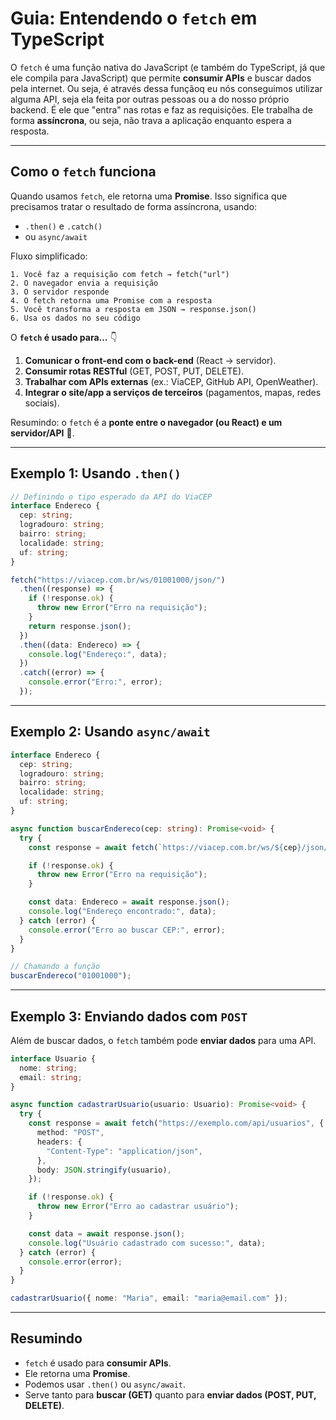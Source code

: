 # Guia: Entendendo o `fetch` em TypeScript

O `fetch` é uma função nativa do JavaScript (e também do TypeScript, já que ele compila para JavaScript) que permite **consumir APIs** e buscar dados pela internet. Ou seja, é através dessa funçãoq eu nós conseguimos utilizar alguma API, seja ela feita por outras pessoas ou a do nosso próprio backend.
É ele que "entra" nas rotas e faz as requisições.
Ele trabalha de forma **assíncrona**, ou seja, não trava a aplicação enquanto espera a resposta.

---

## Como o `fetch` funciona

Quando usamos `fetch`, ele retorna uma **Promise**. Isso significa que precisamos tratar o resultado de forma assíncrona, usando:

* `.then()` e `.catch()`
* ou `async/await`

Fluxo simplificado:

```
1. Você faz a requisição com fetch → fetch("url")
2. O navegador envia a requisição
3. O servidor responde
4. O fetch retorna uma Promise com a resposta
5. Você transforma a resposta em JSON → response.json()
6. Usa os dados no seu código
```

O **`fetch` é usado para…** 👇

1. **Comunicar o front-end com o back-end** (React → servidor).
2. **Consumir rotas RESTful** (GET, POST, PUT, DELETE).
3. **Trabalhar com APIs externas** (ex.: ViaCEP, GitHub API, OpenWeather).
4. **Integrar o site/app a serviços de terceiros** (pagamentos, mapas, redes sociais).

Resumindo: o `fetch` é a **ponte entre o navegador (ou React) e um servidor/API** 🚀.

---

## Exemplo 1: Usando `.then()`

```typescript
// Definindo o tipo esperado da API do ViaCEP
interface Endereco {
  cep: string;
  logradouro: string;
  bairro: string;
  localidade: string;
  uf: string;
}

fetch("https://viacep.com.br/ws/01001000/json/")
  .then((response) => {
    if (!response.ok) {
      throw new Error("Erro na requisição");
    }
    return response.json();
  })
  .then((data: Endereco) => {
    console.log("Endereço:", data);
  })
  .catch((error) => {
    console.error("Erro:", error);
  });
```

---

## Exemplo 2: Usando `async/await`

```typescript
interface Endereco {
  cep: string;
  logradouro: string;
  bairro: string;
  localidade: string;
  uf: string;
}

async function buscarEndereco(cep: string): Promise<void> {
  try {
    const response = await fetch(`https://viacep.com.br/ws/${cep}/json/`);

    if (!response.ok) {
      throw new Error("Erro na requisição");
    }

    const data: Endereco = await response.json();
    console.log("Endereço encontrado:", data);
  } catch (error) {
    console.error("Erro ao buscar CEP:", error);
  }
}

// Chamando a função
buscarEndereco("01001000");
```

---

## Exemplo 3: Enviando dados com `POST`

Além de buscar dados, o `fetch` também pode **enviar dados** para uma API.

```typescript
interface Usuario {
  nome: string;
  email: string;
}

async function cadastrarUsuario(usuario: Usuario): Promise<void> {
  try {
    const response = await fetch("https://exemplo.com/api/usuarios", {
      method: "POST",
      headers: {
        "Content-Type": "application/json",
      },
      body: JSON.stringify(usuario),
    });

    if (!response.ok) {
      throw new Error("Erro ao cadastrar usuário");
    }

    const data = await response.json();
    console.log("Usuário cadastrado com sucesso:", data);
  } catch (error) {
    console.error(error);
  }
}

cadastrarUsuario({ nome: "Maria", email: "maria@email.com" });
```

---

## Resumindo

* `fetch` é usado para **consumir APIs**.
* Ele retorna uma **Promise**.
* Podemos usar `.then()` ou `async/await`.
* Serve tanto para **buscar (GET)** quanto para **enviar dados (POST, PUT, DELETE)**.

